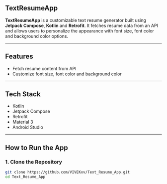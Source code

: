 ## TextResumeApp

**TextResumeApp** is a customizable text resume generator built using **Jetpack Compose**, **Kotlin** and **Retrofit**. It fetches resume data from an API and allows users to personalize the appearance with font size, font color and background color options.

---

## Features

- Fetch resume content from API
- Customize font size, font color and background color

---

## Tech Stack

- Kotlin
- Jetpack Compose
- Retrofit
- Material 3
- Android Studio

---

## How to Run the App

### 1. Clone the Repository

```bash
git clone https://github.com/VIVEKxv/Text_Resume_App.git
cd Text_Resume_App

